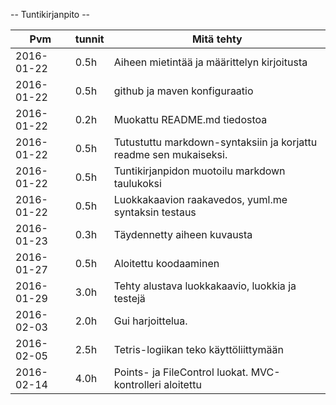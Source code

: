 -- Tuntikirjanpito --

Pvm | tunnit | Mitä tehty
--------------- | ----- | ------
2016-01-22 | 0.5h | Aiheen mietintää ja määrittelyn kirjoitusta
2016-01-22 | 0.5h | github ja maven konfiguraatio
2016-01-22 | 0.2h | Muokattu README.md tiedostoa
2016-01-22 | 0.5h | Tutustuttu markdown-syntaksiin ja korjattu readme sen mukaiseksi.
2016-01-22 | 0.5h | Tuntikirjanpidon muotoilu markdown taulukoksi
2016-01-22 | 0.5h | Luokkakaavion raakavedos, yuml.me syntaksin testaus
2016-01-23 | 0.3h | Täydennetty aiheen kuvausta
2016-01-27 | 0.5h | Aloitettu koodaaminen
2016-01-29 | 3.0h | Tehty alustava luokkakaavio, luokkia ja testejä
2016-02-03 | 2.0h | Gui harjoittelua.
2016-02-05 | 2.5h | Tetris-logiikan teko käyttöliittymään
2016-02-14 | 4.0h | Points- ja FileControl luokat. MVC-kontrolleri aloitettu
